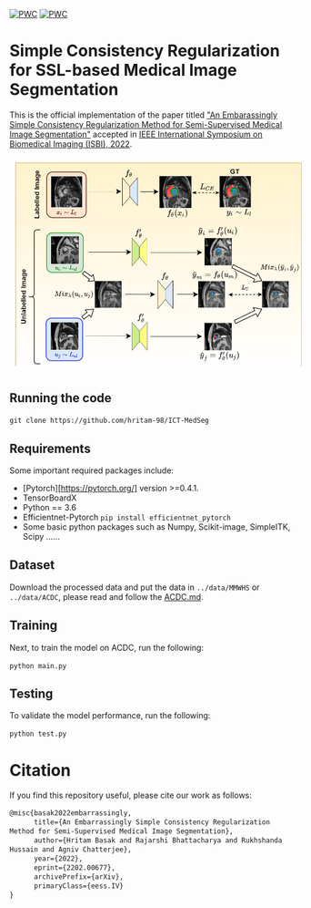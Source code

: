 [![PWC](https://img.shields.io/endpoint.svg?url=https://paperswithcode.com/badge/an-embarrassingly-simple-consistency/semi-supervised-medical-image-segmentation-on-1)](https://paperswithcode.com/sota/semi-supervised-medical-image-segmentation-on-1?p=an-embarrassingly-simple-consistency)
[![PWC](https://img.shields.io/endpoint.svg?url=https://paperswithcode.com/badge/an-embarrassingly-simple-consistency/semi-supervised-medical-image-segmentation-on)](https://paperswithcode.com/sota/semi-supervised-medical-image-segmentation-on?p=an-embarrassingly-simple-consistency)
# Simple Consistency Regularization for SSL-based Medical Image Segmentation
This is the official implementation of the paper titled ["An Embarassingly Simple Consistency Regularization Method for Semi-Supervised Medical Image Segmentation"](https://arxiv.org/abs/2202.00677) accepted in [IEEE International Symposium on Biomedical Imaging (ISBI), 2022](https://biomedicalimaging.org/2022/).

<img src="/ICT-MedSeg-Overall.png" style="margin: 10px;">

## Running the code

`git clone https://github.com/hritam-98/ICT-MedSeg`

## Requirements
Some important required packages include:
* [Pytorch][https://pytorch.org/] version >=0.4.1.
* TensorBoardX
* Python == 3.6 
* Efficientnet-Pytorch `pip install efficientnet_pytorch`
* Some basic python packages such as Numpy, Scikit-image, SimpleITK, Scipy ......

## Dataset
Download the processed data and put the data in `../data/MMWHS` or `../data/ACDC`, please read and follow the [ACDC.md](https://github.com/hritam-98/ICT-MedSeg/blob/main/ACDC.md).

## Training

Next, to train the model on ACDC, run the following:

`python main.py `

## Testing

To validate the model performance, run the following:

`python test.py`

# Citation
If you find this repository useful, please cite our work as follows:
```
@misc{basak2022embarrassingly,
      title={An Embarrassingly Simple Consistency Regularization Method for Semi-Supervised Medical Image Segmentation}, 
      author={Hritam Basak and Rajarshi Bhattacharya and Rukhshanda Hussain and Agniv Chatterjee},
      year={2022},
      eprint={2202.00677},
      archivePrefix={arXiv},
      primaryClass={eess.IV}
}
```


